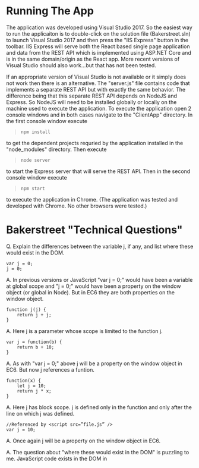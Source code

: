﻿Running The App
===============

The application was developed using Visual Studio 2017.  So the easiest way to run the applicaiton is to double-click on the solution file (Bakerstreet.sln) to launch Visual Studio 2017 and then press the "IIS Express" button in the toolbar.  IIS Express will serve both the React based single page application and data from the REST API which is implemented using ASP.NET Core and is in the same domain/origin as the React app.  More recent versions of Visual Studio should also work...but that has not been tested.

If an appropriate version of Visual Studio is not available or it simply does not work then there is an alternative.  The "server.js" file contains code that implements a separate REST API but with exactly the same behavior.  The difference being that this separate REST API depends on NodeJS and Express.  So NodeJS will need to be installed globally or locally on the machine used to execute the application.  To execute the application open 2 console windows and in both cases navigate to the "ClientApp" directory.  In the first console window execute 

> `npm install`
	
to get the dependent projects requried by the application installed in the "node_modules" directory.  Then execute
  
> `node server` 
	
to start the Express server that will serve the REST API.  Then in the second console window execute

> `npm start` 
	
to execute the application in Chrome.  (The application was tested and developed with Chrome.  No other browsers were tested.)

Bakerstreet "Technical Questions"
=================================

Q. Explain the differences between the variable j, if any, and list where these would exist in the DOM.

```
var j = 0;
j = 0;
```

A. In previous versions or JavaScript "var j = 0;" would have been a variable at global scope and "j = 0;" would have been a property on the window object (or global in Node).  But in EC6 they are both properties on the window object.

```
function j(j) {
    return j + j;
}
```

A. Here j is a parameter whose scope is limited to the function j.

```
var j = function(b) {
    return b + 10;
}
```

A. As with "var j = 0;" above j will be a property on the window object in EC6.  But now j references a funtion.

```
function(x) {
    let j = 10;
    return j * x;
}
```

A. Here j has block scope.  j is defined only in the function and only after the line on which j was defined.

```
//Referenced by <script src=”file.js” />
var j = 10;
```

A. Once again j will be a property on the window object in EC6.

A. The question about "where these would exist in the DOM" is puzzling to me.  JavaScript code exists in the DOM in <script> elements and in-line for things like defining behavior for events.  But I have the feeling that the question is after something else.  But for now this is the best I can do.

Q. What ways could this function be executed?

```
var a = function(b) {
    return b * 10;
}
```

A.
1. `a(numberParam)`
   Context is window (global context).
2. `AnObject.f = a;`
   `AnObject.f(numberParam);`
   Context is AnOject.
3. `var AnObject = new a(numberParam)`
4. `a.apply(desiredContext, arrayOfArguments);`
5. `a.call(desiredContext, arg1, arg2, arg3, <more args here>);`
6. `(function(b) { return b * 10; })(numberParam);`

Q. What does this function do? How would you unit test this function?

```
export default function c(...funcs) {
  if (funcs.length === 0) {
    return arg => arg
  }
  if (funcs.length === 1) {
    return funcs[0]
  }
}
```

A. 'c' is a function that takes 0 to n functions as parameters which we will refer to as F1, F2, ... Fn-1, Fn.  Passing in anything other than functions will likely result in an exception.  The return value is a function that we will refer to a R.  If no parameters are passed into function 'c' then when R is executed it will return the first parameter passed in to it if at least 1 parameter is supplied.  If no parameter are supplied then 'undefined' is returned.  If a single parameter (F1) is passed into function 'c' then R is the same as F1.  If 2 or more parameters (F1, F2, ... Fn) are passed into function 'c' then R begins by executing Fn and passing to Fn the arguments that were passed into R.  Then Fn-1 is executed with the result returned from the execution of Fn passed in as parameter.  Then Fn-2 is executed with the result returned from the execution of Fn-1 passed in as parameter.  This process continues until F1 is executed with the result returned from the execution of F2 passed in as parameter.  So R = F1(F2( ... Fn-1(Fn(...args)) ... ))

There are 3 cases to test.  The first is passing in 0 functions.  The second is passing in 1 function.  And the third is passing in 2 or more functions.  (Passing in 2 functions effectively test for any number of funtions greater than or equal to 2.)


Bakerstreet "Coding Test" Questions
===================================

Q. How did you approach the design of this application.

A. The application is constructed as a directed acyclic graph.  The application consists of a core which includes application state, domain logic and application specific logic.  Persistence, infrastructure and UI depend on the core through dependency inversion.  Generally dependency inversion would be achieved by defining interfaces in the core and then implementing the elements of persistance, infrastructure and UI to adhere to those interfaces.  Doing so makes it possible to change implementations of those elements without having to change the core.  However EC6 does not have interfaces.  So the elements have to be implemented as if those interfaces did exist...which requires a bit more discipline.

Q. Why did you choose the specific events to trigger actions?

A. The goal of the application is to demonstrate the items specified in the Bakerstreet instructions and one or two other features.  Decisions about what events to use to trigger actions was based solely on achieving that goal.

Q. Did you place all state into Redux or was it a combination of React and Redux?

A. All state in Redux.  There may be situations where state is not in Redux but they should be rare.  For example you might have a service that would maintain its own state because it is incorporated into different applications and may be part of future applications.

Q. How did you get React and Redux to play nicely together?

A. Used the React-Redux library.

Q. What changes would you make if you had more time to complete this application?

A. Setup a continuous delivery/continous deployment pipeline using Docker.

A Word About Testing
====================

There are no unit tests included in the project.  This is primarily a result of time constraints as I would want to learn Enzyme and Jest.  But I will state that I have some reservations about how extensive testing should be, when and where it should be used and it's return on investment.  I would be happy to discuss these issues further.